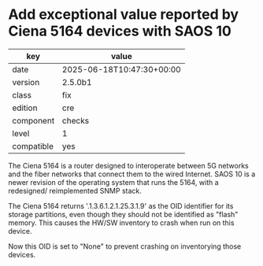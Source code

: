 [//]: # (werk v2)
# Add exceptional value reported by Ciena 5164 devices with SAOS 10

key        | value
---------- | ---
date       | 2025-06-18T10:47:30+00:00
version    | 2.5.0b1
class      | fix
edition    | cre
component  | checks
level      | 1
compatible | yes

The Ciena 5164 is a router designed to interoperate between 5G networks and the fiber networks
that connect them to the wired Internet.
SAOS 10 is a newer revision of the operating system that runs the 5164, with a redesigned/
reimplemented SNMP stack.

The Ciena 5164 returns '.1.3.6.1.2.1.25.3.1.9' as the OID identifier for its storage partitions,
even though they should not be identified as "flash" memory.
This causes the HW/SW inventory to crash when run on this device.

Now this OID is set to "None" to prevent crashing on inventorying those devices.
